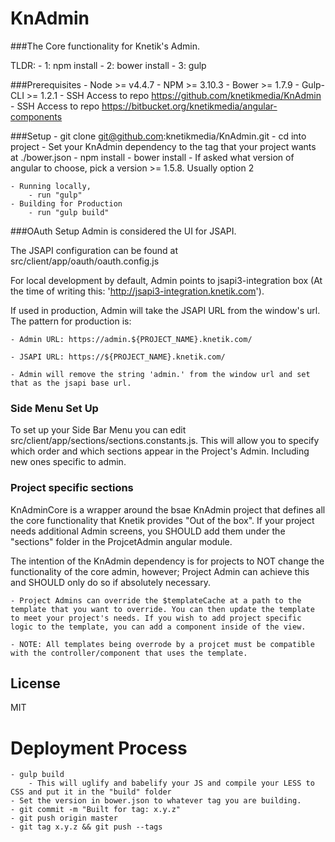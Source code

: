 # KnAdmin
###The Core functionality for Knetik's Admin.

TLDR: 
    - 1: npm install
    - 2: bower install
    - 3: gulp
    
    
###Prerequisites
    - Node >= v4.4.7
    - NPM >= 3.10.3
    - Bower >= 1.7.9
    - Gulp-CLI >= 1.2.1
    - SSH Access to repo https://github.com/knetikmedia/KnAdmin
    - SSH Access to repo https://bitbucket.org/knetikmedia/angular-components
    
###Setup
    - git clone git@github.com:knetikmedia/KnAdmin.git
    - cd into project
    - Set your KnAdmin dependency to the tag that your project wants at ./bower.json
    - npm install
    - bower install
        - If asked what version of angular to choose, pick a version >= 1.5.8. Usually option 2
    
    - Running locally,
        - run "gulp" 
    - Building for Production
        - run "gulp build"
        
        

###OAuth Setup
Admin is considered the UI for JSAPI. 

The JSAPI configuration can be found at src/client/app/oauth/oauth.config.js

For local development by default, Admin points to jsapi3-integration box (At the time of writing this: 'http://jsapi3-integration.knetik.com').

If used in production, Admin will take the JSAPI URL from the window's url. The pattern for production is:

    - Admin URL: https://admin.${PROJECT_NAME}.knetik.com/
    
    - JSAPI URL: https://${PROJECT_NAME}.knetik.com/
    
    - Admin will remove the string 'admin.' from the window url and set that as the jsapi base url.
    

### Side Menu Set Up
To set up your Side Bar Menu you can edit src/client/app/sections/sections.constants.js. This will allow you to specify which order and which sections appear in the Project's Admin. Including new ones specific to admin.

### Project specific sections
KnAdminCore is a wrapper around the bsae KnAdmin project that defines all the core functionality that Knetik provides
"Out of the box". If your project needs additional Admin screens, you SHOULD add them under the "sections" folder in 
the ProjcetAdmin angular module.

The intention of the KnAdmin dependency is for projects to NOT change the functionality of the core admin, however; Project Admin can achieve this and SHOULD only do so if absolutely necessary. 

    - Project Admins can override the $templateCache at a path to the template that you want to override. You can then update the template to meet your project's needs. If you wish to add project specific logic to the template, you can add a component inside of the view. 
    
    - NOTE: All templates being overrode by a projcet must be compatible with the controller/component that uses the template.

## License

MIT


# Deployment Process
    - gulp build
        - This will uglify and babelify your JS and compile your LESS to CSS and put it in the "build" folder
    - Set the version in bower.json to whatever tag you are building.
    - git commit -m "Built for tag: x.y.z"
    - git push origin master
    - git tag x.y.z && git push --tags
